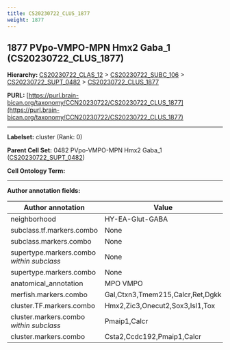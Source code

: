 ```yaml
---
title: CS20230722_CLUS_1877
weight: 1877
---
```

## 1877 PVpo-VMPO-MPN Hmx2 Gaba_1 (CS20230722_CLUS_1877)
<b>Hierarchy: </b>
[CS20230722_CLAS_12](../CS20230722_CLAS_12) >
[CS20230722_SUBC_106](../CS20230722_SUBC_106) >
[CS20230722_SUPT_0482](../CS20230722_SUPT_0482) >
[CS20230722_CLUS_1877](../CS20230722_CLUS_1877)

**PURL:** [https://purl.brain-bican.org/taxonomy/CCN20230722/CS20230722_CLUS_1877](https://purl.brain-bican.org/taxonomy/CCN20230722/CS20230722_CLUS_1877)

---


**Labelset:** cluster (Rank: 0)

**Parent Cell Set:** 0482 PVpo-VMPO-MPN Hmx2 Gaba_1 ([CS20230722_SUPT_0482](../CS20230722_SUPT_0482))



**Cell Ontology Term:** 

[MARKER GENES.]: #


---

[TRANSFERRED ANNOTATIONS.]: #


[AUTHOR ANNOTATION FIELDS.]: #


**Author annotation fields:**

| Author annotation | Value |
|-------------------|-------|
|neighborhood|HY-EA-Glut-GABA|
|subclass.tf.markers.combo|None|
|subclass.markers.combo|None|
|supertype.markers.combo _within subclass_|None|
|supertype.markers.combo|None|
|anatomical_annotation|MPO VMPO|
|merfish.markers.combo|Gal,Ctxn3,Tmem215,Calcr,Ret,Dgkk|
|cluster.TF.markers.combo|Hmx2,Zic3,Onecut2,Sox3,Isl1,Tox|
|cluster.markers.combo _within subclass_|Pmaip1,Calcr|
|cluster.markers.combo|Csta2,Ccdc192,Pmaip1,Calcr|
